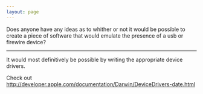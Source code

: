 ```yaml
---
layout: page
---
```




Does anyone have any ideas as to whither or not it would be possible to create a piece of software that would emulate the presence of a usb or firewire device?

----

It would most definitively be possible by writing the appropriate device drivers.

Check out http://developer.apple.com/documentation/Darwin/DeviceDrivers-date.html
